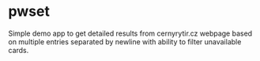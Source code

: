 # pwset
Simple demo app to get detailed results from cernyrytir.cz webpage based on multiple entries separated by newline with ability to filter unavailable cards.
